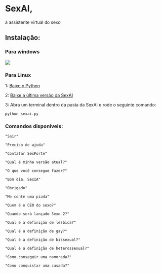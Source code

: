 # SexAI,
a assistente virtual do sexo

## Instalação:

### Para windows

<a href=https://github.com/Virniciu/SexAI/releases/download/SexAI.exe/latest><img id="im" src=https://user-images.githubusercontent.com/80495420/169607545-1471686b-93ee-4181-ae8c-39606e267a96.png></a>

### Para Linux

1: [Baixe o Python](https://www.python.org/downloads/)

2: [Baixe a última versão da SexAI](https://github.com/Virniciu/SexAI/releases/latest)

3: Abra um terminal dentro da pasta da SexAI e rode o seguinte comando:
```
python sexai.py
```

### Comandos disponíveis:

```
"Sair"

"Preciso de ajuda"

"Contatar SexPorte"

"Qual é minha versão atual?"

"O que você consegue fazer?"

"Bom dia, SexIA"

"Obrigado"

"Me conte uma piada"

"Quem é o CEO do sexo?"

"Quando será lançado Sexo 2?"

"Qual é a definição de lésbica?"

"Qual é a definição de gay?"

"Qual é a definição de bissexual?"

"Qual é a definição de heterossexual?"

"Como conseguir uma namorada?"

"Como conquistar uma casada?"
```
